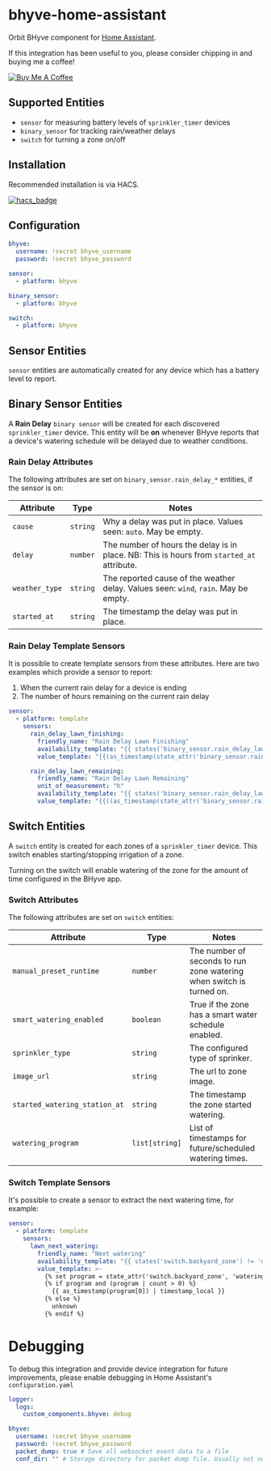 # bhyve-home-assistant

Orbit BHyve component for [Home Assistant](https://www.home-assistant.io/).

If this integration has been useful to you, please consider chipping in and buying me a coffee!

<a href="https://www.buymeacoffee.com/sebr" target="_blank"><img src="https://www.buymeacoffee.com/assets/img/custom_images/orange_img.png" alt="Buy Me A Coffee"></a>

## Supported Entities

- `sensor` for measuring battery levels of `sprinkler_timer` devices
- `binary_sensor` for tracking rain/weather delays
- `switch` for turning a zone on/off

## Installation

Recommended installation is via HACS.

[![hacs_badge](https://img.shields.io/badge/HACS-Default-orange.svg)](https://github.com/custom-components/hacs)

## Configuration

```yaml
bhyve:
  username: !secret bhyve_username
  password: !secret bhyve_password

sensor:
  - platform: bhyve

binary_sensor:
  - platform: bhyve

switch:
  - platform: bhyve
```

## Sensor Entities

`sensor` entities are automatically created for any device which has a battery level to report.

## Binary Sensor Entities

A **Rain Delay** `binary sensor` will be created for each discovered `sprinkler_timer` device. This entity will be **on** whenever BHyve reports that a device's watering schedule will be delayed due to weather conditions.

### Rain Delay Attributes

The following attributes are set on `binary_sensor.rain_delay_*` entities, if the sensor is on:

| Attribute      | Type     | Notes                                                                                     |
| -------------- | -------- | ----------------------------------------------------------------------------------------- |
| `cause`        | `string` | Why a delay was put in place. Values seen: `auto`. May be empty.                          |
| `delay`        | `number` | The number of hours the delay is in place. NB: This is hours from `started_at` attribute. |
| `weather_type` | `string` | The reported cause of the weather delay. Values seen: `wind`, `rain`. May be empty.       |
| `started_at`   | `string` | The timestamp the delay was put in place.                                                 |

### Rain Delay Template Sensors

It is possible to create template sensors from these attributes. Here are two examples which provide a sensor to report:

1. When the current rain delay for a device is ending
2. The number of hours remaining on the current rain delay

```yaml
sensor:
  - platform: template
    sensors:
      rain_delay_lawn_finishing:
        friendly_name: "Rain Delay Lawn Finishing"
        availability_template: "{{ states('binary_sensor.rain_delay_lawn') != 'unavailable' }}"
        value_template: "{{(as_timestamp(state_attr('binary_sensor.rain_delay_lawn', 'started_at')) + state_attr('binary_sensor.rain_delay_lawn', 'delay') * 3600) | timestamp_local }}"

      rain_delay_lawn_remaining:
        friendly_name: "Rain Delay Lawn Remaining"
        unit_of_measurement: "h"
        availability_template: "{{ states('binary_sensor.rain_delay_lawn') != 'unavailable' }}"
        value_template: "{{((as_timestamp(state_attr('binary_sensor.rain_delay_lawn', 'started_at')) + state_attr('binary_sensor.rain_delay_lawn', 'delay') * 3600 - as_timestamp(now())) / 3600) | round(0) }}"
```

## Switch Entities

A `switch` entity is created for each zones of a `sprinkler_timer` device. This switch enables starting/stopping irrigation of a zone.

Turning on the switch will enable watering of the zone for the amount of time configured in the BHyve app.

### Switch Attributes

The following attributes are set on `switch` entities:

| Attribute                     | Type           | Notes                                                                |
| ----------------------------- | -------------- | -------------------------------------------------------------------- |
| `manual_preset_runtime`       | `number`       | The number of seconds to run zone watering when switch is turned on. |
| `smart_watering_enabled`      | `boolean`      | True if the zone has a smart water schedule enabled.                 |
| `sprinkler_type`              | `string`       | The configured type of sprinker.                                     |
| `image_url`                   | `string`       | The url to zone image.                                               |
| `started_watering_station_at` | `string`       | The timestamp the zone started watering.                             |
| `watering_program`            | `list[string]` | List of timestamps for future/scheduled watering times.              |

### Switch Template Sensors

It's possible to create a sensor to extract the next watering time, for example:

```yaml
sensor:
  - platform: template
    sensors:
      lawn_next_watering:
        friendly_name: "Next watering"
        availability_template: "{{ states('switch.backyard_zone') != 'unavailable' }}"
        value_template: >-
          {% set program = state_attr('switch.backyard_zone', 'watering_program') -%}
          {% if program and (program | count > 0) %}
            {{ as_timestamp(program[0]) | timestamp_local }}
          {% else %}
            unknown
          {% endif %}
```

# Debugging

To debug this integration and provide device integration for future improvements, please enable debugging in Home Assistant's `configuration.yaml`

```yaml
logger:
  logs:
    custom_components.bhyve: debug

bhyve:
  username: !secret bhyve_username
  password: !secret bhyve_password
  packet_dump: true # Save all websocket event data to a file
  conf_dir: "" # Storage directory for packet dump file. Usually not needed, defaults to hass_config_dir/.bhyve
```
